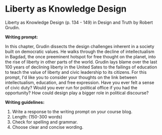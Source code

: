 # Liberty as Knowledge Design

Liberty as Knowledge Design \(p. 134 - 149\) in Design and Truth by Robert Grudin.

**Writing prompt:**

In this chapter, Grudin dissects the design challenges inherent in a society built on democratic values. He walks through the decline of intellectualism in Bagdad, the once preeminent hotspot for free thought on the planet, into the rise of liberty in other parts of the world. Grudin lays blame over the last 100 years of declining liberty in the United Sates to the failings of education to teach the value of liberty and civic leadership to its citizens. For this prompt, I'd like you to consider your thoughts on the link between intellectualism, education, and free expression. Have you ever felt a sense of civic duty? Would you ever run for political office if you had the opportunity? How could design play a bigger role in political discourse?

**Writing guidelines:**

1. Write a response to the writing prompt on your course blog.
2. Length: \(150-300 words\)
3. Check for spelling and grammar.
4. Choose clear and concise wording.



